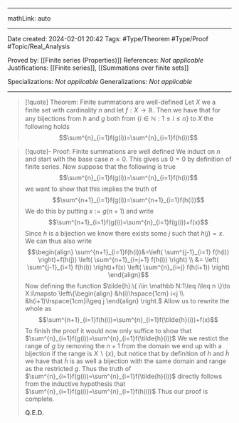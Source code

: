 
---

mathLink: auto

---
Date created: 2024-02-01 20:42
Tags: #Type/Theorem  #Type/Proof #Topic/Real_Analysis 

Proved by: [[Finite series (Properties)]]
References: _Not applicable_
Justifications: [[Finite series]], [[Summations over finite sets]]

Specializations: _Not applicable_
Generalizations: _Not applicable_

---  

> [!quote] Theorem: Finite summations are well-defined
> Let $X$ we a finite set with cardinality $n$ and let $f:X\to \mathbb R$. Then we have that for any bijections from $h$ and $g$ both from $\{ i\in \mathbb N:1\leq i\leq n \}$ to $X$ the following holds $$\sum^{n}_{i=1}f(g(i))=\sum^{n}_{i=1}f(h(i))$$

>[!quote]- Proof: Finite summations are well defined
>We induct on $n$ and start with the base case $n=0$. This gives us $0=0$ by definition of finite series. Now suppose that the following is true $$\sum^{n}_{i=1}f(g(i))=\sum^{n}_{i=1}f(h(i))$$ we want to show that this implies the truth of $$\sum^{n+1}_{i=1}f(g(i))=\sum^{n+1}_{i=1}f(h(i))$$ We do this by putting $x:=g(n+1)$ and write $$\sum^{n+1}_{i=1}f(g(i))=\sum^{n}_{i=1}f(g(i))+f(x)$$ Since $h$ is a bijection we know there exists some $j$ such that $h(j)=x$. We can thus also write $$\begin{align} \sum^{n+1}_{i=1}f(h(i))&=\left( \sum^{j-1}_{i=1} f(h(i)) \right)+f(h(j)) \left( \sum^{n+1}_{i=j+1} f(h(i)) \right) \\ &= \left( \sum^{j-1}_{i=1} f(h(i)) \right)+f(x) \left( \sum^{n}_{i=j} f(h(i+1)) \right) \end{align}$$ Now defining the function $\tilde{h}:\{ i\in \mathbb N:1\leq i\leq n \}\to X:i\mapsto \left\{\begin{align}  &h(i)\hspace{1cm} i<j \\ &h(i+1)\hspace{1cm}i\geq j  \end{align}  \right.$ Allow us to rewrite the whole as $$\sum^{n+1}_{i=1}f(h(i))=\sum^{n}_{i=1}f(\tilde{h}(i))+f(x)$$ To finish the proof it would now only suffice to show that $\sum^{n}_{i=1}f(g(i))=\sum^{n}_{i=1}f(\tilde{h}(i))$ We we restict the range of $g$ by removing the $n+1$ from the domain we end up with a bijection if the range is $X\backslash\{ x \}$, but notice that by definition of $h$ and $\tilde{h}$ we have that $\tilde{h}$ is as well a bijection with the same domain and range as the restricted $g$. Thus the truth of $\sum^{n}_{i=1}f(g(i))=\sum^{n}_{i=1}f(\tilde{h}(i))$ directly follows from the inductive hypothesis that $\sum^{n}_{i=1}f(g(i))=\sum^{n}_{i=1}f(h(i))$ Thus our proof is complete.
>
>**Q.E.D.**
